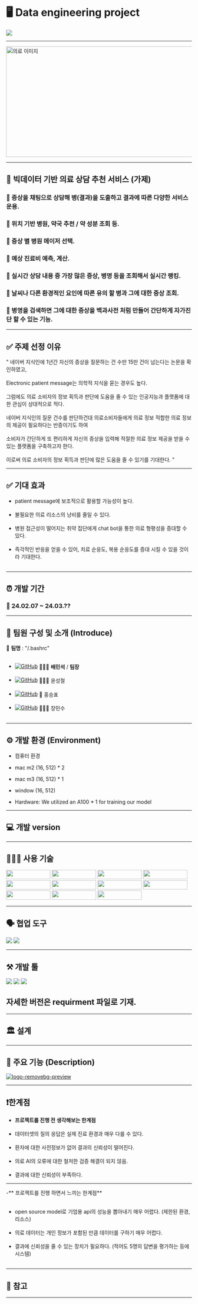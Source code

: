 # 🖥️ Data engineering project  
<a href="https://hits.seeyoufarm.com"><img src="https://hits.seeyoufarm.com/api/count/incr/badge.svg?url=https%3A%2F%2Fgithub.com%2Fjms0522%2FMedical-project%2Fblob%2Fmain%2FREADME.md&count_bg=%2379C83D&title_bg=%23555555&icon=&icon_color=%23E7E7E7&title=hits&edge_flat=false"/></a>

---

<img src="https://images.squarespace-cdn.com/content/v1/59c742a690bade1b59209951/1506436861628-9OKUIE0Y1C8SDLAX62EQ/steth+2.jpg" alt="의료 이미지" width="600" height="300">

---

## 📕 빅데이터 기반 의료 상담 추천 서비스 (가제)

### 📗 증상을 채팅으로 상담해 병(결과)을 도출하고 결과에 따른 다양한 서비스 운용.
### 📗 위치 기반 병원, 약국 추천 / 약 성분 조회 등.
### 📗 증상 별 병원 메이저 선택. 
### 📗 예상 진료비 예측, 계산.
### 📗 실시간 상담 내용 중 가장 많은 증상, 병명 등을 조회해서 실시간 랭킹.
### 📗 날씨나 다른 환경적인 요인에 따른 유의 할 병과 그에 대한 증상 조회.
### 📗 병명을 검색하면 그에 대한 증상을 백과사전 처럼 만들어 간단하게 자가진단 할 수 있는 기능.

-------------------------


## ✅ 주제 선정 이유

" 네이버 지식인에 1년간 자신의 증상을 질문하는 건 수만 15만 건이 넘는다는 논문을 확인하였고, 
<br><br>
Electronic patient message는 의학적 지식을 묻는 경우도 높다.
<br><br>
그럼에도 의료 소비자의 정보 획득과 판단에 도움을 줄 수 있는 인공지능과 플랫폼에 대한 관심이 상대적으로 적다.
<br><br>
네이버 지식인의 질문 건수를 판단하건대 의료소비자들에게 의료 정보 적합한 의료 정보의 제공이 필요하다는 반증이기도 하여
<br><br>
소비자가 간단하게 또 편리하게 자신의 증상을 입력해 적절한 의료 정보 제공을 받을 수 있는 플랫폼을 구축하고자 한다.
<br><br>
이로써 의료 소비자의 정보 획득과 판단에 많은 도움을 줄 수 있기를 기대한다. " 

----
## ✅ 기대 효과

- patient message에 보조적으로 활용할 가능성이 높다.
  <br><br>
- 불필요한 의료 리소스의 낭비를 줄일 수 있다.
  <br><br>
- 병원 접근성이 떨어지는 취약 집단에게 chat bot을 통한 의료 형평성을 증대할 수 있다.
  <br><br>
- 즉각적인 반응을 얻을 수 있어, 치료 순응도, 복용 순응도를 증대 시킬 수 있을 것이라 기대한다.
  <br><br>

--------------------------
## ⏰ 개발 기간
### 📅 24.02.07 ~ 24.03.??

--------------------------
## 👥 **팀원** 구성 및 소개 (Introduce)

👭 **팀명** : "/.bashrc"
<br><br>
- [![GitHub](https://img.shields.io/badge/github-181717?style=for-the-badge&logo=github&logoColor=white)](https://github.com/minseok1994) <span style="vertical-align: middle;"> 🤷🏻‍♂️ **배민석** / **팀장**</span>
<br><br>
- [![GitHub](https://img.shields.io/badge/github-181717?style=for-the-badge&logo=github&logoColor=white)](https://github.com/cheol2Y) <span style="vertical-align: middle;"> 💁🏻‍♂️ 윤성철 </span>
<br><br>
- [![GitHub](https://img.shields.io/badge/github-181717?style=for-the-badge&logo=github&logoColor=white)](https://github.com/stfano) <span style="vertical-align: middle;"> 🍺 홍승표  </span>
<br><br>
- [![GitHub](https://img.shields.io/badge/github-181717?style=for-the-badge&logo=github&logoColor=white)](https://github.com/jms0522) <span style="vertical-align: middle;"> 💇🏻‍♂️ 장민수 </span>
<br><br>
-------------------------
## ⚙️ 개발 환경 (Environment)

- 컴퓨터 환경
- mac m2 (16, 512) * 2
- mac m3 (16, 512) * 1
- window (16, 512)

- Hardware: We utilized an A100 * 1 for training our model


-------------------------
## 💻 개발 version
---------------------------
## 👨🏻‍💻 사용 기술 

<img src="https://img.shields.io/badge/amazonec2-FF9900?style=flat-square&logo=amazonec2&logoColor=white" width="120" height="25">
<img src="https://img.shields.io/badge/apachehadoop-66CCFF?style=for-the-badge&logo=apachehadoop&logoColor=white" width="120" height="25">
<img src="https://img.shields.io/badge/apachespark-E25A1C?style=for-the-badge&logo=apachespark&logoColor=white" width="120" height="25">
<img src="https://img.shields.io/badge/apachehive-FDEE21?style=flat-square&logo=apachehive&logoColor=white" width="120" height="25">
<img src="https://img.shields.io/badge/apacheairflow-017CEE?style=flat-square&logo=apacheairflow&logoColor=white" width="120" height="25">
<img src="https://img.shields.io/badge/linux-FCC624?style=for-the-badge&logo=linux&logoColor=black" width="120" height="25">
<img src="https://img.shields.io/badge/html5-E34F26?style=flat-square&logo=html5&logoColor=white" width="120" height="25">
<img src="https://img.shields.io/badge/css-1572B6?style=flat-square&logo=css3&logoColor=white" width="120" height="25">
<img src="https://img.shields.io/badge/javascript-F7DF1E?style=flat-square&logo=javascript&logoColor=white" width="120" height="25">
<img src="https://img.shields.io/badge/docker-2496ED?style=flat-square&logo=docker&logoColor=white" width="120" height="25">
<img src="https://img.shields.io/badge/django-092E20?style=flat-square&logo=django&logoColor=white" width="120" height="25">

-------

## 🗣️ 협업 도구

<img src="https://img.shields.io/badge/slack-4A154B?style=flat-square&logo=slack&logoColor=white">
<img src="https://img.shields.io/badge/git-F05032?style=flat-square&logo=git&logoColor=white">

------

## ⚒️ 개발 툴
<img src="https://img.shields.io/badge/visualstudiocode-007ACC?style=flat-square&logo=visualstudiocode&logoColor=white">
<img src="https://img.shields.io/badge/openzeppelin-4E5EE4?style=flat-square&logo=openzeppelin&logoColor=white">
<img src="https://img.shields.io/badge/jupyter-F37626?style=flat-square&logo=jupyter&logoColor=white">

## 자세한 버전은 requirment 파일로 기재.

---------------------------

## 🏛️ 설계

---------------------------

## 📌 주요 기능 (Description)

[![logo-removebg-preview](https://i.ibb.co/fCGgB5X/logo-removebg-preview.png)](https://imgbb.com/)

---------------------------
## ❗️한계점

- **프로젝트를 진행 전 생각해보는 한계점**
  <br><br>
- 데이터셋의 질의 응답은 실제 진료 환경과 매우 다를 수 있다.
  <br><br>
- 환자에 대한 사전정보가 없어 결과의 신뢰성이 떨어진다.
  <br><br>
- 의료 AI의 오류에 대한 철저한 검증 해결이 되지 않음.
  <br><br>
- 결과에 대한 신뢰성이 부족하다. 

---

-** 프로젝트를 진행 하면서 느끼는 한계점**
  <br><br>
- open source model로 기업용 api의 성능을 뽑아내기 매우 어렵다. (제한된 환경, 리소스)
  <br><br>
- 의료 데이터는 개인 정보가 포함된 만큼 데이터를 구하기 매우 어렵다.
  <br><br>
- 결과에 신뢰성을 줄 수 있는 장치가 필요하다. (적어도 5명의 답변을 평가하는 등에 시스템)
  <br><br>
  

---------------------------
## 🔗 참고 


---------------------------




